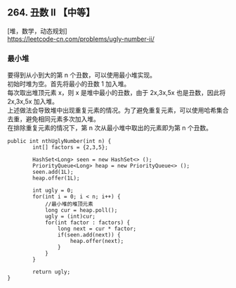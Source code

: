 ## 264. 丑数 II 【中等】     
[堆，数学，动态规划]     
https://leetcode-cn.com/problems/ugly-number-ii/     

### 最小堆   
要得到从小到大的第 n 个丑数，可以使用最小堆实现。    
初始时堆为空。首先将最小的丑数 1 加入堆。    
每次取出堆顶元素 x，则 x 是堆中最小的丑数，由于 2x,3x,5x 也是丑数，因此将 2x,3x,5x 加入堆。    
上述做法会导致堆中出现重复元素的情况。为了避免重复元素，可以使用哈希集合去重，避免相同元素多次加入堆。      
在排除重复元素的情况下，第 n 次从最小堆中取出的元素即为第 n 个丑数。     

```
public int nthUglyNumber(int n) {
        int[] factors = {2,3,5};

        HashSet<Long> seen = new HashSet<> ();
        PriorityQueue<Long> heap = new PriorityQueue<> ();
        seen.add(1L);
        heap.offer(1L);

        int ugly = 0;
        for(int i = 0; i < n; i++) {
            //最小堆的堆顶元素
            long cur = heap.poll(); 
            ugly = (int)cur;
            for(int factor : factors) {
                long next = cur * factor;
                if(seen.add(next)) {
                    heap.offer(next);
                }
            }
        }

        return ugly;
}
```
